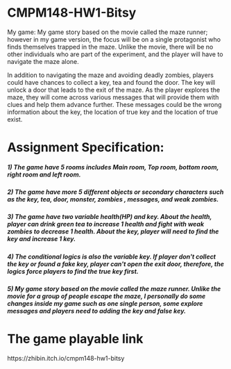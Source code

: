 # CMPM148-HW1-Bitsy

My game:
My game story based on the movie called the maze runner; however in my game version, the focus will be on a single protagonist who finds themselves trapped in the maze. Unlike the movie, there will be no other individuals who are part of the experiment, and the player will have to navigate the maze alone.

In addition to navigating the maze and avoiding deadly zombies, players could have chances to collect a key, tea and found the door. The key will unlock a door that leads to the exit of the maze. As the player explores the maze, they will come across various messages that will provide them with clues and help them advance further. These messages could be the wrong information about the key, the location of true key and the location of true exist.

<h1>Assignment Specification:</h1>
<h5>1) The game have 5 rooms includes Main room, Top room, bottom room, right room and left room.</h5>
<h5>2) The game have more 5 different objects or secondary characters such as the key, tea, door, monster, zombies , messages, and weak zombies.</h5>
<h5>3) The game have two variable health(HP) and key. About the health, player can drink green tea to increase 1 health and fight with weak zombies to decrease 1 health.
   About the key, player will need to find the key and increase 1 key.</h5>
<h5>4) The conditional logics is also the variable key. If player don't collect the key or found a fake key, player can't open the exit door, therefore, the logics force players to find the true key first.</h5>
<h5>5) My game story based on the movie called the maze runner. Unlike the movie for a group of people escape the maze, I personally do some changes inside my game such as one single person, some explore messages and players need to adding the key and false key.</h5>

<h1>The game playable link</h1>
https://zhibin.itch.io/cmpm148-hw1-bitsy
